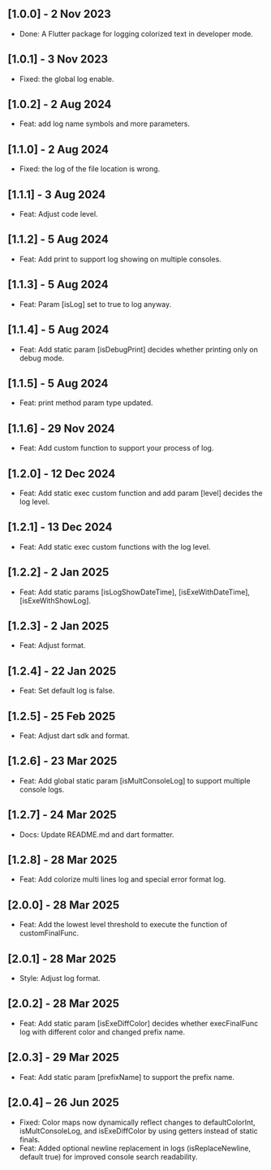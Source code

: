 ## [1.0.0] - 2 Nov 2023

* Done: A Flutter package for logging colorized text in developer mode.

## [1.0.1] - 3 Nov 2023

* Fixed: the global log enable.

## [1.0.2] - 2 Aug 2024

* Feat: add log name symbols and more parameters.

## [1.1.0] - 2 Aug 2024

* Fixed: the log of the file location is wrong.

## [1.1.1] - 3 Aug 2024

* Feat: Adjust code level.

## [1.1.2] - 5 Aug 2024

* Feat: Add print to support log showing on multiple consoles.
  
## [1.1.3] - 5 Aug 2024

* Feat: Param [isLog] set to true to log anyway.

## [1.1.4] - 5 Aug 2024

* Feat: Add static param [isDebugPrint] decides whether printing only on debug mode.

## [1.1.5] - 5 Aug 2024

* Feat: print method param type updated.

## [1.1.6] - 29 Nov 2024

* Feat: Add custom function to support your process of log.

## [1.2.0] - 12 Dec 2024

* Feat: Add static exec custom function and add param [level] decides the log level.
  
## [1.2.1] - 13 Dec 2024

* Feat: Add static exec custom functions with the log level.

## [1.2.2] - 2 Jan 2025

* Feat: Add static params [isLogShowDateTime], [isExeWithDateTime], [isExeWithShowLog].

## [1.2.3] - 2 Jan 2025

* Feat: Adjust format.

## [1.2.4] - 22 Jan 2025

* Feat: Set default log is false.

## [1.2.5] - 25 Feb 2025

* Feat: Adjust dart sdk and format.

## [1.2.6] - 23 Mar 2025

* Feat: Add global static param [isMultConsoleLog] to support multiple console logs.

## [1.2.7] - 24 Mar 2025

* Docs: Update README.md and dart formatter.

## [1.2.8] - 28 Mar 2025

* Feat: Add colorize multi lines log and special error format log.

## [2.0.0] - 28 Mar 2025

* Feat: Add the lowest level threshold to execute the function of customFinalFunc.

## [2.0.1] - 28 Mar 2025

* Style: Adjust log format.

## [2.0.2] - 28 Mar 2025

* Feat: Add static param [isExeDiffColor] decides whether execFinalFunc log with different color and changed prefix name.

## [2.0.3] - 29 Mar 2025

* Feat: Add static param [prefixName] to support the prefix name.

## [2.0.4] – 26 Jun 2025

* Fixed: Color maps now dynamically reflect changes to defaultColorInt, isMultConsoleLog, and isExeDiffColor by using getters instead of static finals.
* Feat: Added optional newline replacement in logs (isReplaceNewline, default true) for improved console search readability.
